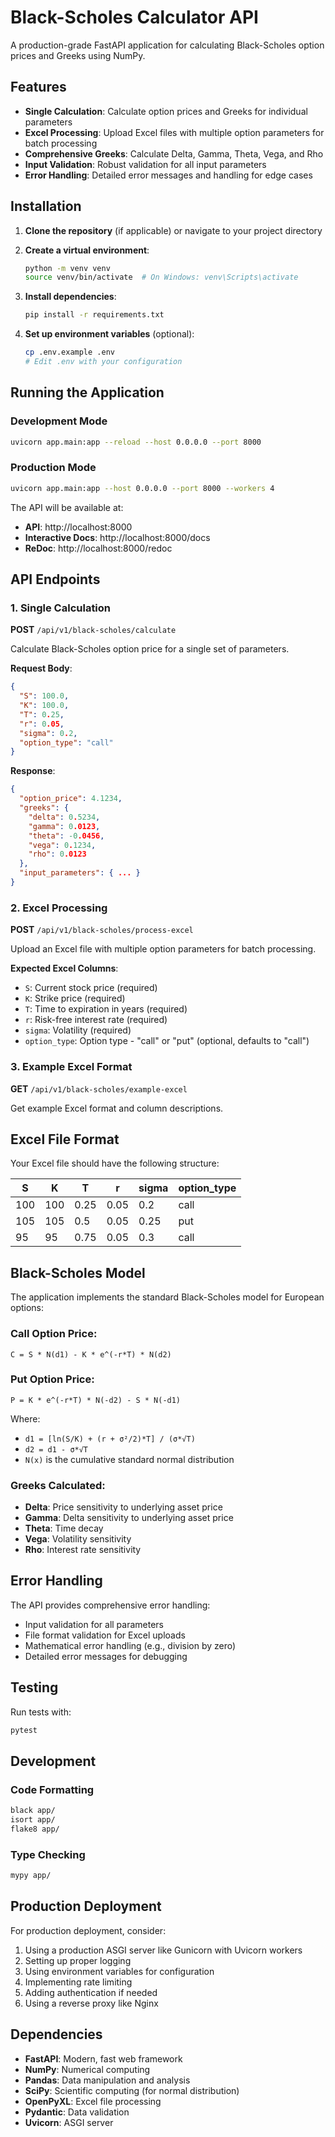 # Black-Scholes Calculator API

A production-grade FastAPI application for calculating Black-Scholes option prices and Greeks using NumPy.

## Features

- **Single Calculation**: Calculate option prices and Greeks for individual parameters
- **Excel Processing**: Upload Excel files with multiple option parameters for batch processing
- **Comprehensive Greeks**: Calculate Delta, Gamma, Theta, Vega, and Rho
- **Input Validation**: Robust validation for all input parameters
- **Error Handling**: Detailed error messages and handling for edge cases

## Installation

1. **Clone the repository** (if applicable) or navigate to your project directory

2. **Create a virtual environment**:
   ```bash
   python -m venv venv
   source venv/bin/activate  # On Windows: venv\Scripts\activate
   ```

3. **Install dependencies**:
   ```bash
   pip install -r requirements.txt
   ```

4. **Set up environment variables** (optional):
   ```bash
   cp .env.example .env
   # Edit .env with your configuration
   ```

## Running the Application

### Development Mode
```bash
uvicorn app.main:app --reload --host 0.0.0.0 --port 8000
```

### Production Mode
```bash
uvicorn app.main:app --host 0.0.0.0 --port 8000 --workers 4
```

The API will be available at:
- **API**: http://localhost:8000
- **Interactive Docs**: http://localhost:8000/docs
- **ReDoc**: http://localhost:8000/redoc

## API Endpoints

### 1. Single Calculation
**POST** `/api/v1/black-scholes/calculate`

Calculate Black-Scholes option price for a single set of parameters.

**Request Body**:
```json
{
  "S": 100.0,
  "K": 100.0,
  "T": 0.25,
  "r": 0.05,
  "sigma": 0.2,
  "option_type": "call"
}
```

**Response**:
```json
{
  "option_price": 4.1234,
  "greeks": {
    "delta": 0.5234,
    "gamma": 0.0123,
    "theta": -0.0456,
    "vega": 0.1234,
    "rho": 0.0123
  },
  "input_parameters": { ... }
}
```

### 2. Excel Processing
**POST** `/api/v1/black-scholes/process-excel`

Upload an Excel file with multiple option parameters for batch processing.

**Expected Excel Columns**:
- `S`: Current stock price (required)
- `K`: Strike price (required)
- `T`: Time to expiration in years (required)
- `r`: Risk-free interest rate (required)
- `sigma`: Volatility (required)
- `option_type`: Option type - "call" or "put" (optional, defaults to "call")

### 3. Example Excel Format
**GET** `/api/v1/black-scholes/example-excel`

Get example Excel format and column descriptions.

## Excel File Format

Your Excel file should have the following structure:

| S    | K    | T    | r    | sigma | option_type |
|------|------|------|------|-------|-------------|
| 100  | 100  | 0.25 | 0.05 | 0.2   | call        |
| 105  | 105  | 0.5  | 0.05 | 0.25  | put         |
| 95   | 95   | 0.75 | 0.05 | 0.3   | call        |

## Black-Scholes Model

The application implements the standard Black-Scholes model for European options:

### Call Option Price:
```
C = S * N(d1) - K * e^(-r*T) * N(d2)
```

### Put Option Price:
```
P = K * e^(-r*T) * N(-d2) - S * N(-d1)
```

Where:
- `d1 = [ln(S/K) + (r + σ²/2)*T] / (σ*√T)`
- `d2 = d1 - σ*√T`
- `N(x)` is the cumulative standard normal distribution

### Greeks Calculated:
- **Delta**: Price sensitivity to underlying asset price
- **Gamma**: Delta sensitivity to underlying asset price
- **Theta**: Time decay
- **Vega**: Volatility sensitivity
- **Rho**: Interest rate sensitivity

## Error Handling

The API provides comprehensive error handling:
- Input validation for all parameters
- File format validation for Excel uploads
- Mathematical error handling (e.g., division by zero)
- Detailed error messages for debugging

## Testing

Run tests with:
```bash
pytest
```

## Development

### Code Formatting
```bash
black app/
isort app/
flake8 app/
```

### Type Checking
```bash
mypy app/
```

## Production Deployment

For production deployment, consider:
1. Using a production ASGI server like Gunicorn with Uvicorn workers
2. Setting up proper logging
3. Using environment variables for configuration
4. Implementing rate limiting
5. Adding authentication if needed
6. Using a reverse proxy like Nginx

## Dependencies

- **FastAPI**: Modern, fast web framework
- **NumPy**: Numerical computing
- **Pandas**: Data manipulation and analysis
- **SciPy**: Scientific computing (for normal distribution)
- **OpenPyXL**: Excel file processing
- **Pydantic**: Data validation
- **Uvicorn**: ASGI server
